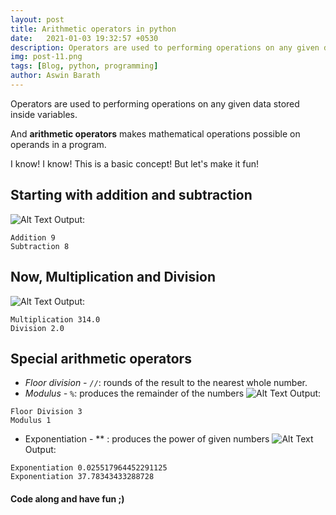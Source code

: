 ```yaml
---
layout: post
title: Arithmetic operators in python
date:   2021-01-03 19:32:57 +0530
description: Operators are used to performing operations on any given data stored inside variables.
img: post-11.png
tags: [Blog, python, programming]
author: Aswin Barath
---
```

Operators are used to performing operations on any given data stored inside variables.

And **arithmetic operators** makes mathematical operations possible on operands in a program.

I know! I know! This is a basic concept! But let's make it fun!

## Starting with addition and subtraction
![Alt Text](https://dev-to-uploads.s3.amazonaws.com/i/leo1kbrjuws486w872k9.png)
Output:
```
Addition 9
Subtraction 8
```

## Now, Multiplication and Division
![Alt Text](https://dev-to-uploads.s3.amazonaws.com/i/tx4rf8gox38kqvcm6beq.png)
Output:
```
Multiplication 314.0
Division 2.0
```

## Special arithmetic operators
* *Floor division - `//`*: rounds of the result to the nearest whole number.
* *Modulus - `%`*: produces the remainder of the numbers
![Alt Text](https://dev-to-uploads.s3.amazonaws.com/i/maaha0m2g47zixz8i8a7.png)
Output:
```
Floor Division 3
Modulus 1
```
* Exponentiation - ** : produces the power of given numbers
![Alt Text](https://dev-to-uploads.s3.amazonaws.com/i/9sjkrv9yd11axwzg0m8s.png)
Output:
```
Exponentiation 0.025517964452291125
Exponentiation 37.78343433288728
```

#### Code along and have fun ;)
